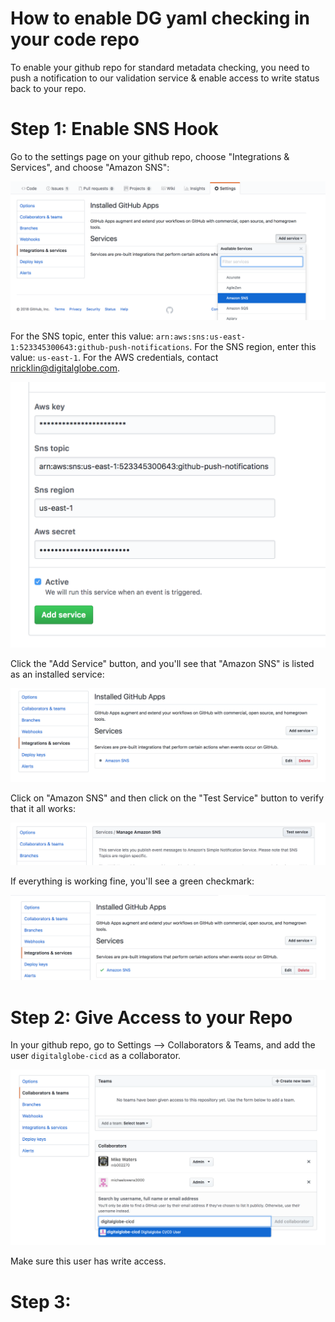 # How to enable DG yaml checking in your code repo

To enable your github repo for standard metadata checking, you need to push a notification to our validation service & enable access to write status back to your repo.

# Step 1: Enable SNS Hook

Go to the settings page on your github repo, choose "Integrations & Services", and choose "Amazon SNS":

![SNS Integration](./sns_integration.png)

For the SNS topic, enter this value: ```arn:aws:sns:us-east-1:523345300643:github-push-notifications```.
For the SNS region, enter this value: ```us-east-1```.  For the AWS credentials, contact nricklin@digitalglobe.com.  

![creds](./creds.png)

Click the "Add Service" button, and you'll see that "Amazon SNS" is listed as an installed service:

![SNS Integration](./created_sns_integration.png)

Click on "Amazon SNS" and then click on the "Test Service" button to verify that it all works:

![test_service_button](./test_service_button.png)

If everything is working fine, you'll see a green checkmark:

![SNS Integration](./tested_service.png)

# Step 2: Give Access to your Repo

In your github repo, go to Settings --> Collaborators & Teams, and add the user ```digitalglobe-cicd``` as a collaborator.

![collaborator](./collaborator.png)

Make sure this user has write access.

# Step 3: 
